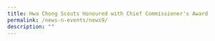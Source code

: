 ```yaml
---
title: Hwa Chong Scouts Honoured with Chief Commissioner's Award
permalink: /news-n-events/news9/
description: ""
---
```

